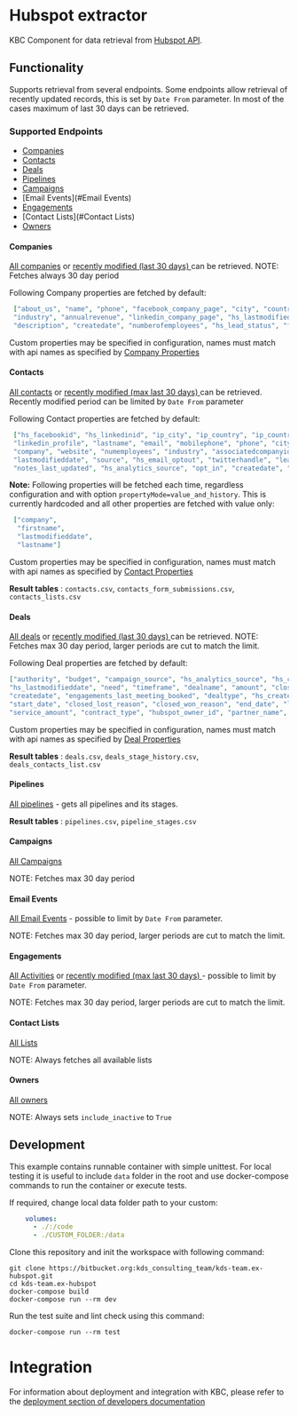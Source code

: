 # Hubspot extractor

KBC Component for data retrieval from [Hubspot API](https://developers.hubspot.com/docs/overview).


## Functionality
Supports retrieval from several endpoints. Some endpoints allow retrieval of recently updated records, 
this is set by `Date From` parameter. In most of the cases maximum of last 30 days can be retrieved.

### Supported Endpoints
- [Companies](#Companies)
- [Contacts](#Contacts)
- [Deals](#Deals)
- [Pipelines](#Pipelines)
- [Campaigns](#Campaigns)
- [Email Events](#Email Events)
- [Engagements](#Engagements)
- [Contact Lists](#Contact Lists)
- [Owners](#Owners)

#### Companies    

 [All companies](https://developers.hubspot.com/docs/methods/companies/get-all-companies) or 
 [recently modified (last 30 days) ](https://developers.hubspot.com/docs/methods/companies/get_companies_modified) can be retrieved. 
 NOTE: Fetches always 30 day period
 
 Following Company properties are fetched by default:
  
```json
 ["about_us", "name", "phone", "facebook_company_page", "city", "country", "website", 
 "industry", "annualrevenue", "linkedin_company_page", "hs_lastmodifieddate", "hubspot_owner_id", "notes_last_updated", 
 "description", "createdate", "numberofemployees", "hs_lead_status", "founded_year", "twitterhandle", "linkedinbio"] 
```
 
Custom properties may be specified in configuration, names must match with api names as specified by [Company Properties](https://developers.hubspot.com/docs/methods/companies/company-properties-overview)
 

#### Contacts    
 [All contacts](https://developers.hubspot.com/docs/methods/contacts/get_contacts) or 
 [recently modified (max last 30 days) ](https://developers.hubspot.com/docs/methods/contacts/get_recently_updated_contacts) can be retrieved. 
 Recently modified period can be limited by `Date From` parameter 
 
 Following Contact properties are fetched by default:
  
```json
 ["hs_facebookid", "hs_linkedinid", "ip_city", "ip_country", "ip_country_code", "newsletter_opt_in", "firstname", 
 "linkedin_profile", "lastname", "email", "mobilephone", "phone", "city", "country", "region", "jobtitle", 
 "company", "website", "numemployees", "industry", "associatedcompanyid", "hs_lead_status", 
 "lastmodifieddate", "source", "hs_email_optout", "twitterhandle", "lead_type", "hubspot_owner_id", 
 "notes_last_updated", "hs_analytics_source", "opt_in", "createdate", "hs_twitterid", "lifecyclestage"]
```

 **Note:** Following properties will be fetched each time, regardless configuration and with option `propertyMode=value_and_history`. This is currently hardcoded and 
 all other properties are fetched with value only:
 
```json
 ["company",
  "firstname",
  "lastmodifieddate",
  "lastname"]
```
 
Custom properties may be specified in configuration, names must match with api names as specified by [Contact Properties](https://developers.hubspot.com/docs/methods/contacts/contact-properties-overview)
 
**Result tables** : `contacts.csv`, `contacts_form_submissions.csv`, `contacts_lists.csv`
 
#### Deals    
 [All deals](https://developers.hubspot.com/docs/methods/deals/get-all-deals) or 
 [recently modified (last 30 days) ](https://developers.hubspot.com/docs/methods/deals/get_deals_modified) can be retrieved. 
 NOTE: Fetches max 30 day period, larger periods are cut to match the limit.
 
 Following Deal properties are fetched by default:
  
```json
["authority", "budget", "campaign_source", "hs_analytics_source", "hs_campaign", 
"hs_lastmodifieddate", "need", "timeframe", "dealname", "amount", "closedate", "pipeline", 
"createdate", "engagements_last_meeting_booked", "dealtype", "hs_createdate", "description", 
"start_date", "closed_lost_reason", "closed_won_reason", "end_date", "lead_owner", "tech_owner", 
"service_amount", "contract_type", "hubspot_owner_id", "partner_name", "notes_last_updated"]
```
 
Custom properties may be specified in configuration, names must match with api names as specified by [Deal Properties](https://developers.hubspot.com/docs/methods/deals/deal_properties_overview)
 
**Result tables** : `deals.csv`, `deals_stage_history.csv`, `deals_contacts_list.csv`

#### Pipelines
[All pipelines](https://developers.hubspot.com/docs/methods/pipelines/get_pipelines_for_object_type) - gets all pipelines and its stages.

**Result tables** : `pipelines.csv`, `pipeline_stages.csv`

#### Campaigns
[All Campaigns](https://developers.hubspot.com/docs/methods/email/get_campaigns_by_id) 

NOTE: Fetches max 30 day period

#### Email Events
[All Email Events](https://developers.hubspot.com/docs/methods/email/get_events)  - possible to limit by `Date From` parameter.

NOTE: Fetches max 30 day period, larger periods are cut to match the limit.
 
#### Engagements 
[All Activities](https://developers.hubspot.com/docs/methods/engagements/get-all-engagements) or 
 [recently modified (max last 30 days) ](https://developers.hubspot.com/docs/methods/engagements/get-recent-engagements) - 
 possible to limit by `Date From` parameter.

NOTE: Fetches max 30 day period, larger periods are cut to match the limit.

#### Contact Lists
[All Lists](https://developers.hubspot.com/docs/methods/lists/get_lists) 

NOTE: Always fetches all available lists
 
 #### Owners
[All owners](https://developers.hubspot.com/docs/methods/owners/get_owners) 

NOTE: Always sets `include_inactive` to `True`
 
## Development
 
This example contains runnable container with simple unittest. For local testing it is useful to include `data` folder in the root
and use docker-compose commands to run the container or execute tests. 

If required, change local data folder path to your custom:

```yaml
    volumes:
      - ./:/code
      - ./CUSTOM_FOLDER:/data
```

Clone this repository and init the workspace with following command:

```
git clone https://bitbucket.org:kds_consulting_team/kds-team.ex-hubspot.git
cd kds-team.ex-hubspot
docker-compose build
docker-compose run --rm dev
```

Run the test suite and lint check using this command:

```
docker-compose run --rm test
```
 
# Integration

For information about deployment and integration with KBC, please refer to the [deployment section of developers documentation](https://developers.keboola.com/extend/component/deployment/) 